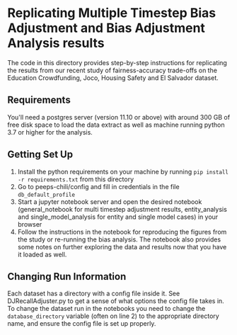 # Replicating Multiple Timestep Bias Adjustment and Bias Adjustment Analysis results

The code in this directory provides step-by-step instructions for replicating the results from our recent study of fairness-accuracy trade-offs on the Education Crowdfunding, Joco, Housing Safety and El Salvador dataset. 


## Requirements

You'll need a postgres server (version 11.10 or above) with around 300 GB of free disk space to load the data extract as well as machine running python 3.7 or higher for the analysis.

## Getting Set Up

1. Install the python requirements on your machine by running `pip install -r requirements.txt` from this directory
2. Go to  peeps-chili/config and fill in credentials in the file `db_default_profile`
3. Start a jupyter notebook server and open the desired notebook (general_notebook for multi timestep adjustment results, entity_analysis and single_model_analysis for entity and single model cases) in your browser
4. Follow the instructions in the notebook for reproducing the figures from the study or re-running the bias analysis. The notebook also provides some notes on further exploring the data and results now that you have it loaded as well.


## Changing Run Information
Each dataset has a directory with a config file inside it. See DJRecallAdjuster.py to get a sense of what options the config file takes in. To change the dataset run in the notebooks you need to change the `database_directory` variable (often on line 2) to the appropriate directory name, and ensure the config file is set up properly. 
